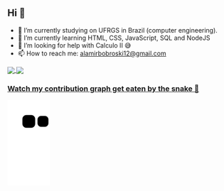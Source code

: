 ## Hi 👋

- 🔭 I’m currently studying on UFRGS in Brazil (computer engineering).
- 🌱 I’m currently learning HTML, CSS, JavaScript, SQL and NodeJS
- 🤔 I’m looking for help with Calculo II 😅
- 📫 How to reach me: alamirbobroski12@gmail.com

<div>
  <a href="https://github.com/Alamito">
  <img height=50%   align="center" src="https://github-readme-stats.vercel.app/api?username=Alamito&show_icons=true&theme=react&include_all_commits=true&count_private=true"/>
  <img height=50%  align="center" src="https://github-readme-stats.vercel.app/api/top-langs/?username=Alamito&layout=compact&langs_count=7&theme=react" />
</div>
  
   
  ### Watch my contribution graph get eaten by the snake 🐍
  ![snake gif](https://github.com/Alamito/Alamito/blob/output/github-contribution-grid-snake.svg)
